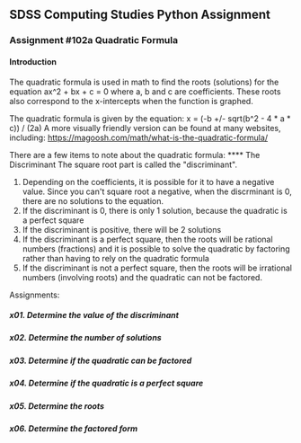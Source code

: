 ## SDSS Computing Studies Python Assignment
### Assignment #102a Quadratic Formula

#### Introduction
The quadratic formula is used in math to find the roots (solutions) for the equation ax^2 + bx + c = 0 where a, b and c are coefficients.  These roots also correspond to the x-intercepts when the function is graphed.

The quadratic formula is given by the equation: x = (-b +/- sqrt(b^2 - 4 * a * c)) / (2a)
A more visually friendly version can be found at many websites, including: https://magoosh.com/math/what-is-the-quadratic-formula/

There are a few items to note about the quadratic formula:
**** The Discriminant
The square root part is called the "discriminant".  
1. Depending on the coefficients, it is possible for it to have a negative value. Since you can't square root a negative, when the discrminant is 0, there are no solutions to the equation.
2. If the discriminant is 0, there is only 1 solution, because the quadratic is a perfect square
3. If the discriminant is positive, there will be 2 solutions
4. If the discriminant is a perfect square, then the roots will be rational numbers (fractions) and it is possible to solve the quadratic by factoring rather than having to rely on the quadratic formula
5. If the discriminant is not a perfect square, then the roots will be irrational numbers (involving roots) and the quadratic can not be factored.

Assignments:
##### x01. Determine the value of the discriminant
##### x02. Determine the number of solutions
##### x03. Determine if the quadratic can be factored
##### x04. Determine if the quadratic is a perfect square
##### x05. Determine the roots
##### x06. Determine the factored form

